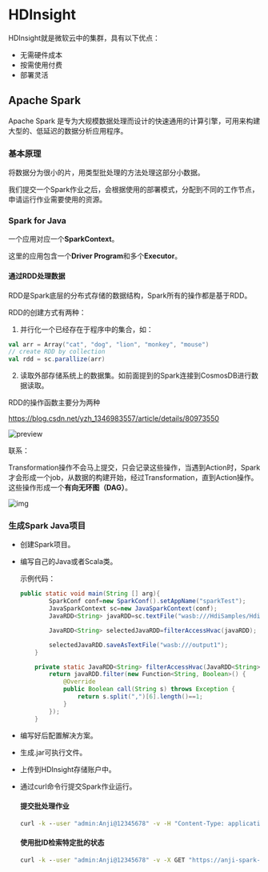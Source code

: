 # HDInsight

HDInsight就是微软云中的集群，具有以下优点：

+ 无需硬件成本
+ 按需使用付费
+ 部署灵活

## Apache Spark

Apache Spark 是专为大规模数据处理而设计的快速通用的计算引擎，可用来构建大型的、低延迟的数据分析应用程序。

### 基本原理

将数据分为很小的片，用类型批处理的方法处理这部分小数据。

我们提交一个Spark作业之后，会根据使用的部署模式，分配到不同的工作节点，申请运行作业需要使用的资源。

### Spark for Java

一个应用对应一个**SparkContext**。

这里的应用包含一个**Driver Program**和多个**Executor**。

#### 通过RDD处理数据

RDD是Spark底层的分布式存储的数据结构，Spark所有的操作都是基于RDD。

RDD的创建方式有两种：

1. 并行化一个已经存在于程序中的集合，如：

~~~~scala
val arr = Array("cat", "dog", "lion", "monkey", "mouse")
// create RDD by collection
val rdd = sc.parallize(arr)    
~~~~

2. 读取外部存储系统上的数据集。如前面提到的Spark连接到CosmosDB进行数据读取。

RDD的操作函数主要分为两种

https://blog.csdn.net/yzh_1346983557/article/details/80973550

![preview](https://pic4.zhimg.com/v2-dc154708ba16034ed619bb9755fe27bb_r.jpg)

联系：

Transformation操作不会马上提交，只会记录这些操作，当遇到Action时，Spark才会形成一个job，从数据的构建开始，经过Transformation，直到Action操作。这些操作形成一个**有向无环图（DAG）**。

![img](https://pic4.zhimg.com/80/v2-fd1e4b80d8d32c214cc527e1359ae3bb_hd.jpg)

### 生成Spark Java项目

+ 创建Spark项目。

+ 编写自己的Java或者Scala类。

  示例代码：

  ~~~java
  public static void main(String [] arg){
          SparkConf conf=new SparkConf().setAppName("sparkTest");
          JavaSparkContext sc=new JavaSparkContext(conf);
          JavaRDD<String> javaRDD=sc.textFile("wasb:///HdiSamples/HdiSamples/SensorSampleData/hvac/HVAC.csv");
  
          JavaRDD<String> selectedJavaRDD=filterAccessHvac(javaRDD);
  
          selectedJavaRDD.saveAsTextFile("wasb:///output1");
      }
  
      private static JavaRDD<String> filterAccessHvac(JavaRDD<String> javaRDD){
          return javaRDD.filter(new Function<String, Boolean>() {
              @Override
              public Boolean call(String s) throws Exception {
                  return s.split(",")[6].length()==1;
              }
          });
      }
  ~~~

  

+ 编写好后配置解决方案。

+ 生成.jar可执行文件。

+ 上传到HDInsight存储账户中。

+ 通过curl命令行提交Spark作业运行。

  #### 提交批处理作业

  ```cmd
  curl -k --user "admin:Anji@12345678" -v -H "Content-Type: application/json" -X POST -d "{ \"file\":\"wasb:///wyj_test/HDInsightTest.jar\", \"className\":\"sample.TestToConnect\" }" "https://anji-spark-test.azurehdinsight.cn/livy/batches" -H "X-Requested-By: admin"
  ```

  #### 使用批ID检索特定批的状态

  ```cmd
  curl -k --user "admin:Anji@12345678" -v -X GET "https://anji-spark-test.azurehdinsight.cn/livy/batches/<ID>"
  ```

  